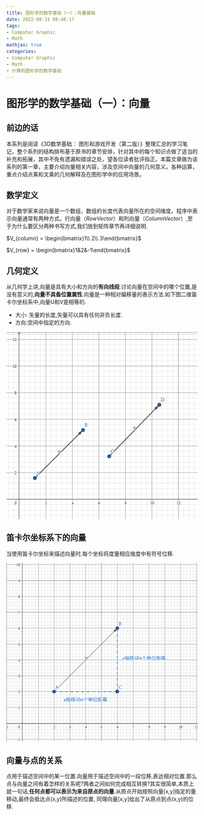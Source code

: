 ```yaml
---
title: 图形学的数学基础（一）：向量基础
date: 2022-08-31 08:46:17
tags:
- Computer Graphic
- Math
mathjax: true
categories:
- Computer Graphic
- Math
- 计算机图形学的数学基础
---
```


# 图形学的数学基础（一）：向量

## 前边的话
本系列是阅读《3D数学基础： 图形和游戏开发（第二版）》整理汇总的学习笔记，整个系列的结构排布基于原书的章节安排，针对其中的每个知识点做了适当的补充和拓展，其中不免有遗漏和错误之处，望各位读者批评指正。本篇文章做为该系列的第一章，主要介绍向量相关内容，涉及空间中向量的几何意义，各种运算，重点介绍点乘和叉乘的几何解释及在图形学中的应用场景。

## 数学定义
对于数学家来说向量是一个数组，数组的长度代表向量所在的空间维度。程序中表示向量通常有两种方式，行向量（$Row Vector$）和列向量（$Column Vector$）,至于为什么要区分两种书写方式,我们放到矩阵章节再详细说明.

$V_{column} = \begin{bmatrix}1\\ 2\\ 3\end{bmatrix}$

$V_{row} = \begin{bmatrix}1&2&-1\end{bmatrix}$

## 几何定义
从几何学上讲,向量是具有大小和方向的**有向线段**.讨论向量在空间中的哪个位置,是没有意义的,**向量不具备位置属性**.向量是一种相对偏移量的表示方法.如下图二维笛卡尔坐标系中,向量U和V是相等的.

- 大小: 矢量的长度,矢量可以具有任何非负长度.
- 方向:空间中指定的方向.


![alt](图形学的数学基础（一）：向量基础/1.jpg)

## 笛卡尔坐标系下的向量
当使用笛卡尔坐标来描述向量时,每个坐标将度量相应维度中有符号位移.

![alt](图形学的数学基础（一）：向量基础/2.jpg)

## 向量与点的关系
点用于描述空间中的某一位置.向量用于描述空间中的一段位移,表达相对位置.那么点与向量之间有着怎样的关系呢?两者之间如何完成相互转换?其实很简单,本质上就一句话,**任何点都可以表示为来自原点的向量**.从原点开始按照向量[x,y]指定的量移动,最终会抵达点(x,y)所描述的位置, 同理向量[x,y]给出了从原点到点(x,y)的位移.







